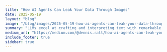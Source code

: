 ```yaml
---
title: "How AI Agents Can Leak Your Data Through Images"
date: 2025-05-19
layout: "blog"
image: "/blog/images/2025-05-19-how-ai-agents-can-leak-your-data-through-images.jpg"
summary: "LLMs excel at crafting and interpreting text with remarkable accuracy. They become even more powerful when hooked into internal data —…"
medium_url: "https://medium.com/@dennis.rall/how-ai-agents-can-leak-your-data-through-images-e875662773a9"
include_footer: true
sidebar: true
---
```

